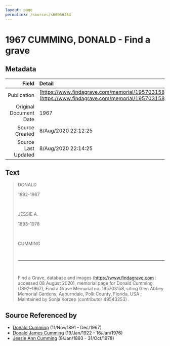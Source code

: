 ```yaml
---
layout: page
permalink: /sources/s66056354
---
```


# 1967 CUMMING, DONALD - Find a grave

## Metadata

Field | Detail
---:|:---
Publication | [https://www.findagrave.com/memorial/195703158](https://www.findagrave.com/memorial/195703158)
Original Document Date | 1967
Source Created | 8/Aug/2020 22:12:25
Source Last Updated | 8/Aug/2020 22:14:25

## Text

> DONALD
>
> 1892-1967
>
> <br/>
>
> JESSIE A.
>
> 1893-1978
>
> <br/>
>
> CUMMING
>
> <br/>
>
> ---
>
> <br/>
>
> Find a Grave, database and images (https://www.findagrave.com : accessed 08 August 2020), memorial page for Donald Cumming (1892–1967), Find a Grave Memorial no. 195703158, citing Glen Abbey Memorial Gardens, Auburndale, Polk County, Florida, USA ; Maintained by Sonja Korzep (contributor 49543253) .
>

## Source Referenced by

* [Donald Cumming](../people/@11846578@-donald-cumming-b1891-11-11-d1967-12.md) (11/Nov/1891 - Dec/1967)
* [Donald James Cumming](../people/@42110198@-donald-james-cumming-b1922-1-19-d1976-1-16.md) (19/Jan/1922 - 16/Jan/1976)
* [Jessie Ann Cumming](../people/@66222886@-jessie-ann-cumming-b1893-1-8-d1978-10-31.md) (8/Jan/1893 - 31/Oct/1978)
